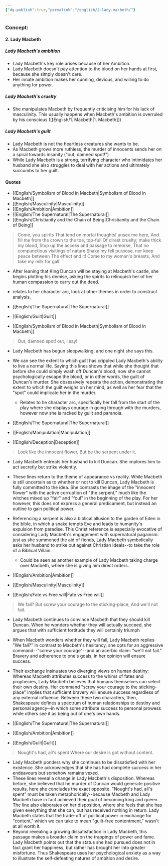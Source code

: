 ```yaml
---
{"dg-publish":true,"permalink":"/english/2-lady-macbeth/"}
---
```


### Concept:
#### 2. Lady Macbeth
##### Lady Macbeth's ambition
- Lady Macbeth's key role arises because of her Ambition.
- Lady Macbeth doesn't pay attention to the blood on her hands at first, because she simply doesn't care.
- Her innate ambition makes her cunning, devious, and willing to do anything for power.
##### Lady Macbeth's cruelty
- She manipulates Macbeth by frequently criticising him for his lack of masculinity. This usually happens when Macbeth's ambition is overruled by his conscious ([[English/1. Macbeth\|1. Macbeth]])
##### Lady Macbeth's guilt
- Lady Macbeth is not the heartless creatures she wants to be. 
- As Macbeth grows more ruthless, the murder of innocents sends her on a spiral towards insanity ("out, damned spot!")
- While Lady Macbeth is a strong, terrifying character who intimidates her husband she also struggles to deal with her actions and ultimately succumbs to her guilt.

#### Quotes
- [[English/Symbolism of Blood in Macbeth\|Symbolism of Blood in Macbeth]]
- [[English/Masculinity\|Masculinity]]
- [[English/Ambition\|Ambition]]
- [[English/The Supernatural\|The Supernatural]]
- [[English/Christianity and the Chain of Being\|Christianity and the Chain of Being]]
> Come, you spirits 
> That tend on mortal thoughts! unsex me here, 
> And fill me from the crown to the toe, top-full 
> Of direst cruelty; make thick my blood, 
> Stop up the access and passage to remorse, 
> That no compunctious visitings of nature 
> Shake my fell purpose, nor keep peace between 
> The effect and it! Come to my woman's breasts, 
> And take my milk for gall.
- After leaning that King Duncan will be staying at Macbeth's castle, she begins plotting his demise, asking the spirits to relinquish her of her human compassion to carry out the deed.
- relates to her character arc, look at other themes in order to construct analysis.

- [[English/The Supernatural\|The Supernatural]]
- [[English/Guilt\|Guilt]]
- [[English/Symbolism of Blood in Macbeth\|Symbolism of Blood in Macbeth]]
>Out, damned spot! out, I say!
- Lady Macbeth has begun sleepwalking, and one night she says this.
- We can see the extent to which guilt has crippled Lady Macbeth's ability to live a normal life. Saying this lines shows that while she thought that before she could simply wash off Duncan's blood, now she cannot psychologically escape the blood, or in other words, the guilt of Duncan's murder. She obsessively repeats the action, demonstrating the extent to which the guilt weighs on her mind, as well as her fear that the "spot" could implicate her in the murder.
	- Relates to he character arc, specifically her fall from the start of the play where she displays courage in going through with the murders, however now she is racked by guilt and paranoia.

- [[English/The Supernatural\|The Supernatural]]
- [[English/Manipulation\|Manipulation]]
- [[English/Deception\|Deception]]
> Look like the innocent flower, 
> But be the serpent under it.
-  Lady Macbeth entreats her husband to kill Duncan. She implores him to act secretly but strike violently.
- These lines return to the theme of appearance vs reality. While Macbeth is still uncertain as to whether or not to kill Duncan, Lady Macbeth is fully committed to the idea. She contrasts the image of the "innocent flower" with the active corruption of "the serpent," much like the witches mixed up "fair" and "foul" in the beginning of the play. For her however, this does not express a general predicament, but instead an outline to gain political power.
- Referencing a serpent is also a biblical allusion to the garden of Eden in the bible, in which a snake tempts Eve and leads to humanity's expulsion from paradise. This Christ reference is especially evocative of considering Lady Macbeth's engagement with supernatural paganism: just as she summoned the aid of fiends, Lady Macbeth symbolically asks her husband to strike out against Christian ideals--to take the role of a Biblical Villain.
	- Could be seen as another example of Lady Macbeth taking charge over Macbeth, where she is giving him direct orders.

- [[English/Ambition\|Ambition]]
- [[English/Masculinity\|Masculinity]]
- [[English/Fate vs Free will\|Fate vs Free will]]
>We fail? 
>But screw your courage to the sticking-place, 
>And we'll not fail.
- Lady Macbeth continues to convince Macbeth that they should kill Duncan. When he wonders whether they will actually succeed, she argues that with sufficient fortitude they will certainly triumph
- When Macbeth wonders whether they will fail, Lady Macbeth replies "We fail?" In contrast to Macbeth's hesitancy, she opts for an aggressive command--"screw your courage"--and an acerbic claim: "we'll not fail." Bravery and adherence to one's goals, in her opinion will ensure success.
- Their exchange insinuates two diverging views on human destiny: Whereas Macbeth attributes success to the whims of fates and prophecies, Lady Macbeth believes that humans themselves can select their own destiny. Her command "screw your courage to the sticking-place" implies that sufficient bravery will ensure success regardless of any external influence. Between these two characters, then, Shakespeare defines a spectrum of human relationships to destiny and personal agency--in which some attribute success to personal prowess while others see it as being out of one's own hands.

- [[English/The Supernatural\|The Supernatural]]
- [[English/Ambition\|Ambition]]
- [[English/Guilt\|Guilt]]
>Nought's had, all's spent 
>Where our desire is got without content.
- Lady Macbeth ponders why she continues to be dissatisfied with her existence. She acknowledges that she has had complete success in her endeavours but somehow remains vexed.
- These lines reveal a change in Lady Macbeth's disposition. Whereas before, she believed that he murder of Duncan would generate positive results, here she concludes the exact opposite. "Nought's had, all's spent" must be taken metaphorically--because Macbeth and Lady Macbeth have in fact achieved their goal of becoming king and queen. The line also elaborates on her disposition, where she feels that she has given everything that she can, but has received nothing in return. Lady Macbeth states that the trade-off of political power in exchange for "content," which we can take to mean "guilt-free contentment," wasn't at all worth it.
- Beyond revealing a growing dissatisfaction in Lady Macbeth, this passage makes a broader claim on the trappings of power and fame. Lady Macbeth points out that the status she had pursued does not in fact grant her happiness, but rather has brought her into greater misfortune. Thus Shakespeare uses her psychological anxiety as a way to illustrate the self-defeating natures of ambition and desire.
